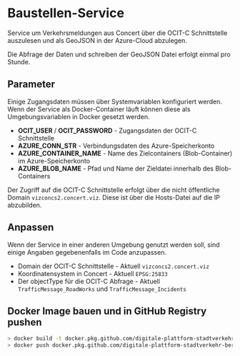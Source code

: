 # Baustellen-Service

Service um Verkehrsmeldungen aus Concert über die OCIT-C Schnittstelle auszulesen und als GeoJSON in der Azure-Cloud abzulegen.

Die Abfrage der Daten und schreiben der GeoJSON Datei erfolgt einmal pro Stunde. 

## Parameter

Einige Zugangsdaten müssen über Systemvariablen konfiguriert werden.
Wenn der Service als Docker-Container läuft können diese als Umgebungsvariablen in Docker gesetzt werden. 

* **OCIT_USER** / **OCIT_PASSWORD** - Zugangsdaten der OCIT-C Schnittstelle
* **AZURE_CONN_STR** - Verbindungsdaten des Azure-Speicherkonto
* **AZURE_CONTAINER_NAME** - Name des Zielcontainers (Blob-Container) im Azure-Speicherkonto
* **AZURE_BLOB_NAME** - Pfad und Name der Zieldatei innerhalb des Blob-Containers

Der Zugriff auf die OCIT-C Schnittstelle erfolgt über die nicht öffentliche Domain `vizconcs2.concert.viz`. 
Diese ist über die Hosts-Datei auf die IP abzubilden. 

## Anpassen

Wenn der Service in einer anderen Umgebung genutzt werden soll, sind einige Angaben gegebenenfalls im Code anzupassen.

* Domain der OCIT-C Schnittstelle - Aktuell `vizconcs2.concert.viz`
* Koordinatensystem in Concert - Aktuell `EPSG:25833`
* Der objectType für die OCIT-C Abfrage - Aktuell `TrafficMessage_RoadWorks` und `TrafficMessage_Incidents`

## Docker Image bauen und in GitHub Registry pushen

```bash
> docker build -t docker.pkg.github.com/digitale-plattform-stadtverkehr-berlin/service-baustellen/service-baustellen:<TAG> .
> docker push docker.pkg.github.com/digitale-plattform-stadtverkehr-berlin/service-baustellen/service-baustellen:<TAG>
```

